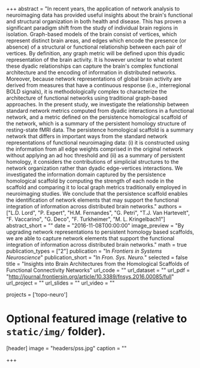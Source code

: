 +++
abstract = "In recent years, the application of network analysis to neuroimaging data has provided useful insights about the brain's functional and structural organization in both health and disease. This has proven a significant paradigm shift from the study of individual brain regions in isolation. Graph-based models of the brain consist of vertices, which represent distinct brain areas, and edges which encode the presence (or absence) of a structural or functional relationship between each pair of vertices. By definition, any graph metric will be defined upon this dyadic representation of the brain activity. It is however unclear to what extent these dyadic relationships can capture the brain's complex functional architecture and the encoding of information in distributed networks. Moreover, because network representations of global brain activity are derived from measures that have a continuous response (i.e., interregional BOLD signals), it is methodologically complex to characterize the architecture of functional networks using traditional graph-based approaches. In the present study, we investigate the relationship between standard network metrics computed from dyadic interactions in a functional network, and a metric defined on the persistence homological scaffold of the network, which is a summary of the persistent homology structure of resting-state fMRI data. The persistence homological scaffold is a summary network that differs in important ways from the standard network representations of functional neuroimaging data: (i) it is constructed using the information from all edge weights comprised in the original network without applying an ad hoc threshold and (ii) as a summary of persistent homology, it considers the contributions of simplicial structures to the network organization rather than dyadic edge-vertices interactions. We investigated the information domain captured by the persistence homological scaffold by computing the strength of each node in the scaffold and comparing it to local graph metrics traditionally employed in neuroimaging studies. We conclude that the persistence scaffold enables the identification of network elements that may support the functional integration of information across distributed brain networks."
authors = ["L.D. Lord", "P. Expert", "H.M. Fernandes", "G. Petri", "T.J. Van Hartevelt", "F. Vaccarino", "G. Deco", "F. Turkheimer", "M. L. Kringelbach1"]
abstract_short = ""
date = "2016-11-08T00:00:00"
image_preview = "By upgrading network representations to persistent homology based scaffolds, we are able to capture network elements that support the functional integration of information across distributed brain networks."
math = true
publication_types = ["2"]
publication = "In *Frontiers in Systems Neuroscience*"
publication_short = "In *Fron. Sys. Neuro.*"
selected = false
title = "Insights into Brain Architectures from the Homological Scaffolds of Functional Connectivity Networks"
url_code = ""
url_dataset = ""
url_pdf = "http://journal.frontiersin.org/article/10.3389/fnsys.2016.00085/full"
url_project = ""
url_slides = ""
url_video = ""

projects = ['topo-neuro']

# Optional featured image (relative to `static/img/` folder).
[header]
image = "headers/pss.jpg"
caption = ""

+++
